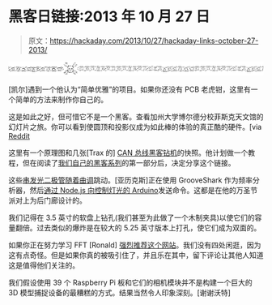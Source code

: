 # 黑客日链接:2013 年 10 月 27 日

> 原文：<https://hackaday.com/2013/10/27/hackaday-links-october-27-2013/>

![hackaday-links-chain](img/da184e9bde007f88b719f5aafc440574.png)

[凯尔]遇到一个他认为“简单优雅”的项目。如果你还没有 PCB 老虎钳，这里有一个简单的方法来制作你自己的。

这是如此之好，但可惜它不是一个黑客。查看加州大学博尔德分校菲斯克天文馆的幻灯片之旅。你可以看到使圆顶和投影仪成为如此棒的体验的真正酷的硬件。[via [Reddit](http://www.reddit.com/r/ECE/comments/1oxcoh/planetary_projector_porn_xpost_from_filmmakers/)

这里有一个原理图和几张[Trax 的] [CAN 总线黑客钻机](http://www.elektronika.ba/canbus/)的快照。他计划做一个教程，但在阅读了[我们自己的黑客系列](http://hackaday.com/2013/10/22/can-hacking-the-in-vehicle-network/)的第一部分后，决定分享这个链接。

这些[串发光二极管随着曲调](http://www.youtube.com/watch?v=59JiTH-OT8s)跳动。[亚历克斯]正在使用 GrooveShark 作为频率分析器，然后[通过 Node.js 向控制灯光的 Arduino](https://github.com/AUmrysh/GrooveLights)发送命令。这都是在他的万圣节派对上为后门廊设计的。

我们记得在 3.5 英寸的软盘上钻孔(我们甚至为此做了一个木制夹具)以使它们的容量翻倍。过去类似的爆炸是在较大的 5.25 英寸版本上打孔，使它们成为双面的。

如果你正在努力学习 FFT [Ronald] [强烈推荐这个网站](http://www.katjaas.nl/home/home.html)。我们没有四处闲逛，因为这有点奇怪。但是如果你真的被吸引住了，并且乐在其中，留下评论让其他人知道这是值得他们关注的。

我们假设使用 39 个 Raspberry Pi 板和它们的相机模块并不是构建一个巨大的 3D 模型捕捉设备的最糟糕的方式。结果当然令人印象深刻。[谢谢沃特]